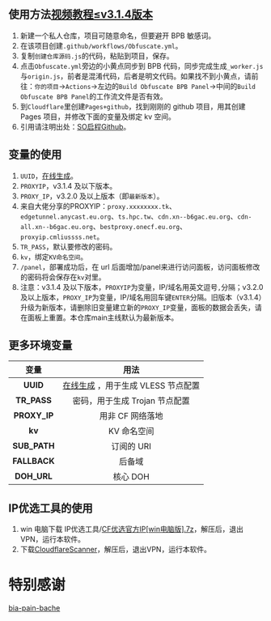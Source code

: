 ## 使用方法[视频教程≤v3.1.4版本](https://youtu.be/sWy9gCBA5Lo)
1. 新建一个私人仓库，项目可随意命名，但要避开 BPB 敏感词。
2. 在该项目创建`.github/workflows/Obfuscate.yml`。
3. 复制`创建仓库源码.js`的代码，粘贴到项目，保存。
4. 点击`Obfuscate.yml`旁边的小黄点同步到 BPB 代码，同步完成生成`_worker.js`与`origin.js`，前者是混淆代码，后者是明文代码。如果找不到小黄点，请前往：`你的项目`→`Actions`→左边的`Build Obfuscate BPB Panel`→中间的`Build Obfuscate BPB Panel`的工作流文件是否有效。
7. 到`Cloudflare`里创建`Pages+github`，找到刚刚的 github 项目，用其创建 Pages 项目，并修改下面的变量及绑定 kv 空间。
8. 引用请注明出处：[SO启程Github](https://github.com/Setout8/Book-Pen-Book)。

## 变量的使用
1. `UUID`，[在线生成](https://1024tools.com/uuid)。
2. `PROXYIP`，v3.1.4 及以下版本。
3. `PROXY_IP`，v3.2.0 及以上版本（即`最新版本`）。
4. 来自大佬分享的PROXYIP：`proxy.xxxxxxxx.tk`、`edgetunnel.anycast.eu.org`、`ts.hpc.tw`、`cdn.xn--b6gac.eu.org`、`cdn-all.xn--b6gac.eu.org`、`bestproxy.onecf.eu.org`、`proxyip.cmliussss.net`。
5. `TR_PASS`，默认要修改的密码。
6. `kv`，绑定`KV命名空间`。
7. `/panel`，部署成功后，在 url 后面增加/panel来进行访问面板，访问面板修改的密码将会保存在`kv`对里。
8. 注意：v3.1.4 及以下版本，`PROXYIP`为变量，IP/域名用英文逗号`,`分隔；v3.2.0 及以上版本，`PROXY_IP`为变量，IP/域名用回车键`ENTER`分隔。旧版本（v3.1.4）升级为新版本，请删除旧变量建立新的`PROXY_IP`变量，面板的数据会丢失，请在面板上重置。本仓库main主线默认为最新版本。

## 更多环境变量
| 变量  | 用法 |
| :-------------: | :-------------: |
| **UUID**  | [在线生成](https://1024tools.com/uuid) ，用于生成 VLESS 节点配置 |
| **TR_PASS**  | 密码，用于生成 Trojan 节点配置  |
| **PROXY_IP**  | 用非 CF 网络落地  |
| **kv**  | KV 命名空间  |
| **SUB_PATH**  | 订阅的 URI  |
| **FALLBACK**  | 后备域 |
| **DOH_URL**  | 核心 DOH |

## IP优选工具的使用
1. win 电脑下载 IP优选工具/[CF优选官方IP[win电脑版].7z](https://github.com/Setout8/Book-Pen-Book/blob/main/IP%E4%BC%98%E9%80%89%E5%B7%A5%E5%85%B7/CF%E4%BC%98%E9%80%89%E5%AE%98%E6%96%B9IP%5Bwin%E7%94%B5%E8%84%91%E7%89%88%5D.7z)，解压后，退出VPN，运行本软件。
2. 下载[CloudflareScanner](https://github.com/bia-pain-bache/Cloudflare-Clean-IP-Scanner/releases/tag/v2.2.5)，解压后，退出VPN，运行本软件。

# 特别感谢
[bia-pain-bache](https://github.com/bia-pain-bache)
